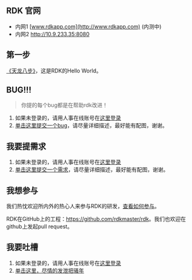 ## RDK 官网
- 内网1 [www.rdkapp.com](http://www.rdkapp.com) (内测中)
- 内网2 <http://10.9.233.35:8080> 

## 第一步
[《天龙八步》](http://10.9.233.35:8080/doc/best_practise/index.html)，这是RDK的Hello World。

## BUG!!!
> 你提的每个bug都是在帮助rdk改进！

1. 如果未登录的，请用人事在线账号在[这里登录](http://gitlab.zte.com.cn/users/sign_in)
2. [单击这里提交一个bug](http://gitlab.zte.com.cn/10045812/rdk/issues/new)，请尽量详细描述，最好能有配图，谢谢。

## 我要提需求
1. 如果未登录的，请用人事在线账号在[这里登录](http://gitlab.zte.com.cn/users/sign_in)
2. [单击这里提交一个需求](http://gitlab.zte.com.cn/10045812/rdk/issues/new)，请尽量详细描述，最好能有配图，谢谢。

## 我想参与
我们热忱欢迎所内外的热心人来参与RDK的研发，[查看如何参与](http://10.9.233.35:8080/doc/get-involved.html#work-flow)。

RDK在GitHub上的工程：<https://github.com/rdkmaster/rdk>。我们也欢迎在github上发起pull request。

## 我要吐槽
1. 如果未登录的，请用人事在线账号在[这里登录](http://gitlab.zte.com.cn/users/sign_in)
2. [单击这里，尽情的发泄把骚年](http://gitlab.zte.com.cn/10045812/rdk/issues/new)